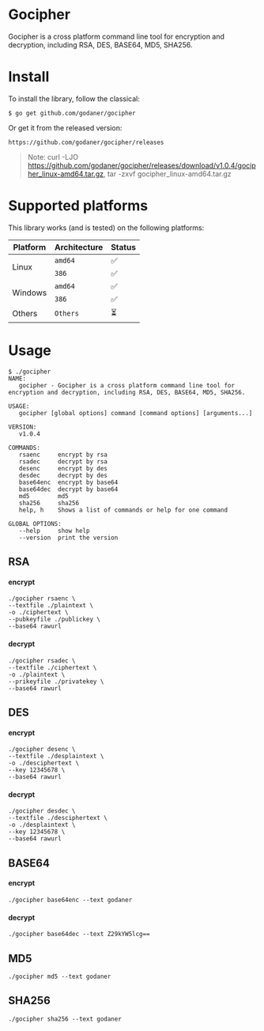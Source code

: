 # Gocipher
Gocipher is a cross platform command line tool for encryption and decryption, including RSA, DES, BASE64, MD5, SHA256.
# Install
To install the library, follow the classical:

    $ go get github.com/godaner/gocipher
    
Or get it from the released version: 

    https://github.com/godaner/gocipher/releases
    
> Note: curl -LJO https://github.com/godaner/gocipher/releases/download/v1.0.4/gocipher_linux-amd64.tar.gz, tar -zxvf gocipher_linux-amd64.tar.gz

# Supported platforms

This library works (and is tested) on the following platforms:

<table>
  <thead>
    <tr>
      <th>Platform</th>
      <th>Architecture</th>
      <th>Status</th>
    </tr>
  </thead>
  <tbody>
    <tr>
      <td rowspan="2">Linux</td>
      <td><code>amd64</code></td>
      <td>✅</td>
    </tr>
    <tr>
      <td><code>386</code></td>
      <td>✅</td>
    </tr>
    <tr>
      <td rowspan="2">Windows</td>
      <td><code>amd64</code></td>
      <td>✅</td>
    </tr>
    <tr>
      <td><code>386</code></td>
      <td>✅</td>
    </tr>
    <tr>
      <td>Others</td>
      <td><code>Others</code></td>
      <td>⏳</td>
    </tr>
  </tbody>
</table>

# Usage
```
$ ./gocipher
NAME:
   gocipher - Gocipher is a cross platform command line tool for encryption and decryption, including RSA, DES, BASE64, MD5, SHA256.

USAGE:
   gocipher [global options] command [command options] [arguments...]

VERSION:
   v1.0.4

COMMANDS:
   rsaenc     encrypt by rsa
   rsadec     decrypt by rsa
   desenc     encrypt by des
   desdec     decrypt by des
   base64enc  encrypt by base64
   base64dec  decrypt by base64
   md5        md5
   sha256     sha256
   help, h    Shows a list of commands or help for one command

GLOBAL OPTIONS:
   --help     show help
   --version  print the version
```
## RSA
#### encrypt
    ./gocipher rsaenc \
    --textfile ./plaintext \
    -o ./ciphertext \
    --pubkeyfile ./publickey \
    --base64 rawurl
#### decrypt
    ./gocipher rsadec \
    --textfile ./ciphertext \
    -o ./plaintext \
    --prikeyfile ./privatekey \
    --base64 rawurl
    
## DES
#### encrypt
    ./gocipher desenc \
    --textfile ./desplaintext \
    -o ./desciphertext \
    --key 12345678 \
    --base64 rawurl
#### decrypt
    ./gocipher desdec \
    --textfile ./desciphertext \
    -o ./desplaintext \
    --key 12345678 \
    --base64 rawurl
## BASE64
#### encrypt
    ./gocipher base64enc --text godaner
#### decrypt
    ./gocipher base64dec --text Z29kYW5lcg==
## MD5
    ./gocipher md5 --text godaner
## SHA256
    ./gocipher sha256 --text godaner